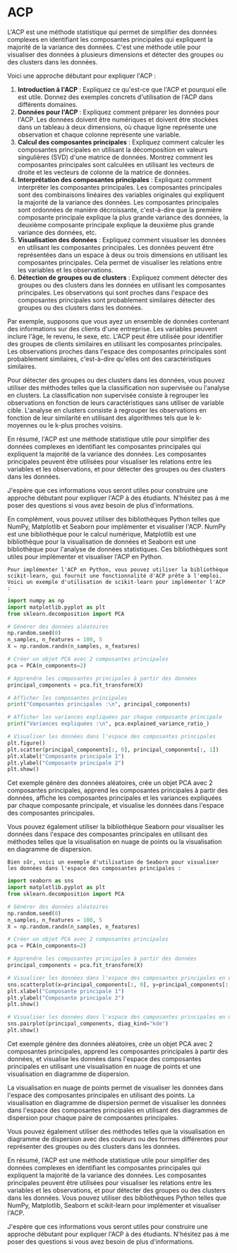 # ACP

L'ACP est une méthode statistique qui permet de simplifier des données complexes en identifiant les composantes principales qui expliquent la majorité de la variance des données. C'est une méthode utile pour visualiser des données à plusieurs dimensions et détecter des groupes ou des clusters dans les données.

Voici une approche débutant pour expliquer l'ACP :

1. **Introduction à l'ACP** : Expliquez ce qu'est-ce que l'ACP et pourquoi elle est utile. Donnez des exemples concrets d'utilisation de l'ACP dans différents domaines.
2. **Données pour l'ACP** : Expliquez comment préparer les données pour l'ACP. Les données doivent être numériques et doivent être stockées dans un tableau à deux dimensions, où chaque ligne représente une observation et chaque colonne représente une variable.
3. **Calcul des composantes principales** : Expliquez comment calculer les composantes principales en utilisant la décomposition en valeurs singulières (SVD) d'une matrice de données. Montrez comment les composantes principales sont calculées en utilisant les vecteurs de droite et les vecteurs de colonne de la matrice de données.
4. **Interprétation des composantes principales** : Expliquez comment interpréter les composantes principales. Les composantes principales sont des combinaisons linéaires des variables originales qui expliquent la majorité de la variance des données. Les composantes principales sont ordonnées de manière décroissante, c'est-à-dire que la première composante principale explique la plus grande variance des données, la deuxième composante principale explique la deuxième plus grande variance des données, etc.
5. **Visualisation des données** : Expliquez comment visualiser les données en utilisant les composantes principales. Les données peuvent être représentées dans un espace à deux ou trois dimensions en utilisant les composantes principales. Cela permet de visualiser les relations entre les variables et les observations.
6. **Détection de groupes ou de clusters** : Expliquez comment détecter des groupes ou des clusters dans les données en utilisant les composantes principales. Les observations qui sont proches dans l'espace des composantes principales sont probablement similaires détecter des groupes ou des clusters dans les données.

Par exemple, supposons que vous ayez un ensemble de données contenant des informations sur des clients d'une entreprise. Les variables peuvent inclure l'âge, le revenu, le sexe, etc. L'ACP peut être utilisée pour identifier des groupes de clients similaires en utilisant les composantes principales. Les observations proches dans l'espace des composantes principales sont probablement similaires, c'est-à-dire qu'elles ont des caractéristiques similaires.

Pour détecter des groupes ou des clusters dans les données, vous pouvez utiliser des méthodes telles que la classification non supervisée ou l'analyse en clusters. La classification non supervisée consiste à regrouper les observations en fonction de leurs caractéristiques sans utiliser de variable cible. L'analyse en clusters consiste à regrouper les observations en fonction de leur similarité en utilisant des algorithmes tels que le k-moyennes ou le k-plus proches voisins.

En résumé, l'ACP est une méthode statistique utile pour simplifier des données complexes en identifiant les composantes principales qui expliquent la majorité de la variance des données. Les composantes principales peuvent être utilisées pour visualiser les relations entre les variables et les observations, et pour détecter des groupes ou des clusters dans les données.

J'espère que ces informations vous seront utiles pour construire une approche débutant pour expliquer l'ACP à des étudiants. N'hésitez pas à me poser des questions si vous avez besoin de plus d'informations. 

En complément, vous pouvez utiliser des bibliothèques Python telles que NumPy, Matplotlib et Seaborn pour implémenter et visualiser l'ACP. NumPy est une bibliothèque pour le calcul numérique, Matplotlib est une bibliothèque pour la visualisation de données et Seaborn est une bibliothèque pour l'analyse de données statistiques. Ces bibliothèques sont utiles pour implémenter et visualiser l'ACP en Python.

    Pour implémenter l'ACP en Python, vous pouvez utiliser la bibliothèque scikit-learn, qui fournit une fonctionnalité d'ACP prête à l'emploi. Voici un exemple d'utilisation de scikit-learn pour implémenter l'ACP :

```python
import numpy as np
import matplotlib.pyplot as plt
from sklearn.decomposition import PCA

# Générer des données aléatoires
np.random.seed(0)
n_samples, n_features = 100, 5
X = np.random.randn(n_samples, n_features)

# Créer un objet PCA avec 2 composantes principales
pca = PCA(n_components=2)

# Apprendre les composantes principales à partir des données
principal_components = pca.fit_transform(X)

# Afficher les composantes principales
print("Composantes principales :\n", principal_components)

# Afficher les variances expliquées par chaque composante principale
print("Variances expliquées :\n", pca.explained_variance_ratio_)

# Visualiser les données dans l'espace des composantes principales
plt.figure()
plt.scatter(principal_components[:, 0], principal_components[:, 1])
plt.xlabel("Composante principale 1")
plt.ylabel("Composante principale 2")
plt.show()
```

Cet exemple génère des données aléatoires, crée un objet PCA avec 2 composantes principales, apprend les composantes principales à partir des données, affiche les composantes principales et les variances expliquées par chaque composante principale, et visualise les données dans l'espace des composantes principales.

Vous pouvez également utiliser la bibliothèque Seaborn pour visualiser les données dans l'espace des composantes principales en utilisant des méthodes telles que la visualisation en nuage de points ou la visualisation en diagramme de dispersion.

    Bien sûr, voici un exemple d'utilisation de Seaborn pour visualiser les données dans l'espace des composantes principales :

```python
import seaborn as sns
import matplotlib.pyplot as plt
from sklearn.decomposition import PCA

# Générer des données aléatoires
np.random.seed(0)
n_samples, n_features = 100, 5
X = np.random.randn(n_samples, n_features)

# Créer un objet PCA avec 2 composantes principales
pca = PCA(n_components=2)

# Apprendre les composantes principales à partir des données
principal_components = pca.fit_transform(X)

# Visualiser les données dans l'espace des composantes principales en utilisant une visualisation en nuage de points
sns.scatterplot(x=principal_components[:, 0], y=principal_components[:, 1])
plt.xlabel("Composante principale 1")
plt.ylabel("Composante principale 2")
plt.show()

# Visualiser les données dans l'espace des composantes principales en utilisant une visualisation en diagramme de dispersion
sns.pairplot(principal_components, diag_kind="kde")
plt.show()
```

Cet exemple génère des données aléatoires, crée un objet PCA avec 2 composantes principales, apprend les composantes principales à partir des données, et visualise les données dans l'espace des composantes principales en utilisant une visualisation en nuage de points et une visualisation en diagramme de dispersion.

La visualisation en nuage de points permet de visualiser les données dans l'espace des composantes principales en utilisant des points. La visualisation en diagramme de dispersion permet de visualiser les données dans l'espace des composantes principales en utilisant des diagrammes de dispersion pour chaque paire de composantes principales.

Vous pouvez également utiliser des méthodes telles que la visualisation en diagramme de dispersion avec des couleurs ou des formes différentes pour représenter des groupes ou des clusters dans les données.

En résumé, l'ACP est une méthode statistique utile pour simplifier des données complexes en identifiant les composantes principales qui expliquent la majorité de la variance des données. Les composantes principales peuvent être utilisées pour visualiser les relations entre les variables et les observations, et pour détecter des groupes ou des clusters dans les données. Vous pouvez utiliser des bibliothèques Python telles que NumPy, Matplotlib, Seaborn et scikit-learn pour implémenter et visualiser l'ACP.

J'espère que ces informations vous seront utiles pour construire une approche débutant pour expliquer l'ACP à des étudiants. N'hésitez pas à me poser des questions si vous avez besoin de plus d'informations.